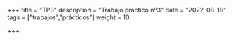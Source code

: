 +++
title = "TP3"
description = "Trabajo práctico nº3"
date = "2022-08-18"
tags = ["trabajos","prácticos"]
weight = 10

+++